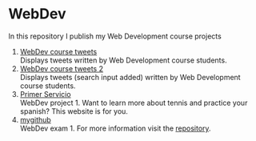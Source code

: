 # WebDev

In this repository I publish my Web Development course projects

1. [WebDev course tweets](https://japoveda10.github.io/webDevCourseTweets/) <br>
  Displays tweets written by Web Development course students.
2. [WebDev course tweets 2](https://japoveda10.github.io/webDevCourseTweets2/) <br>
  Displays tweets (search input added) written by Web Development course students.
3. [Primer Servicio](https://japoveda10.github.io/primerservicio/) <br>
  WebDev project 1. Want to learn more about tennis and practice your spanish? This website is for you.
4. [mygithub](http://mygithub-webapp.herokuapp.com/) <br>
  WebDev exam 1. For more information visit the [repository](https://github.com/japoveda10/mygithub).
